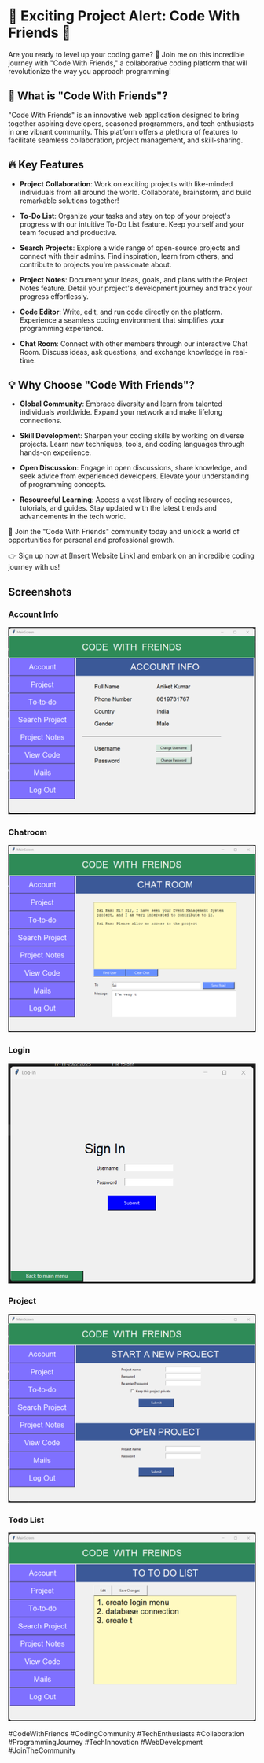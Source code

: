 # 🚀 Exciting Project Alert: Code With Friends 🚀

Are you ready to level up your coding game? 🎯 Join me on this incredible journey with "Code With Friends," a collaborative coding platform that will revolutionize the way you approach programming!

## 🌟 What is "Code With Friends"?

"Code With Friends" is an innovative web application designed to bring together aspiring developers, seasoned programmers, and tech enthusiasts in one vibrant community. This platform offers a plethora of features to facilitate seamless collaboration, project management, and skill-sharing.

## 🔥 Key Features

- **Project Collaboration**: Work on exciting projects with like-minded individuals from all around the world. Collaborate, brainstorm, and build remarkable solutions together!

- **To-Do List**: Organize your tasks and stay on top of your project's progress with our intuitive To-Do List feature. Keep yourself and your team focused and productive.

- **Search Projects**: Explore a wide range of open-source projects and connect with their admins. Find inspiration, learn from others, and contribute to projects you're passionate about.

- **Project Notes**: Document your ideas, goals, and plans with the Project Notes feature. Detail your project's development journey and track your progress effortlessly.

- **Code Editor**: Write, edit, and run code directly on the platform. Experience a seamless coding environment that simplifies your programming experience.

- **Chat Room**: Connect with other members through our interactive Chat Room. Discuss ideas, ask questions, and exchange knowledge in real-time.

## 💡 Why Choose "Code With Friends"?

- **Global Community**: Embrace diversity and learn from talented individuals worldwide. Expand your network and make lifelong connections.

- **Skill Development**: Sharpen your coding skills by working on diverse projects. Learn new techniques, tools, and coding languages through hands-on experience.

- **Open Discussion**: Engage in open discussions, share knowledge, and seek advice from experienced developers. Elevate your understanding of programming concepts.

- **Resourceful Learning**: Access a vast library of coding resources, tutorials, and guides. Stay updated with the latest trends and advancements in the tech world.

🤝 Join the "Code With Friends" community today and unlock a world of opportunities for personal and professional growth.

👉 Sign up now at [Insert Website Link] and embark on an incredible coding journey with us!


## Screenshots

### Account Info
![Account Info](https://github.com/11aniketkumar/CodeWithFriends/raw/master/images/account%20info.png)

### Chatroom
![Chatroom](https://github.com/11aniketkumar/CodeWithFriends/raw/master/images/chatroom.png)

### Login
![Login](https://github.com/11aniketkumar/CodeWithFriends/raw/master/images/login.png)

### Project
![Project](https://github.com/11aniketkumar/CodeWithFriends/raw/master/images/project.png)

### Todo List
![Todo List](https://github.com/11aniketkumar/CodeWithFriends/raw/master/images/todo%20list.png)

#CodeWithFriends #CodingCommunity #TechEnthusiasts #Collaboration #ProgrammingJourney #TechInnovation #WebDevelopment #JoinTheCommunity

